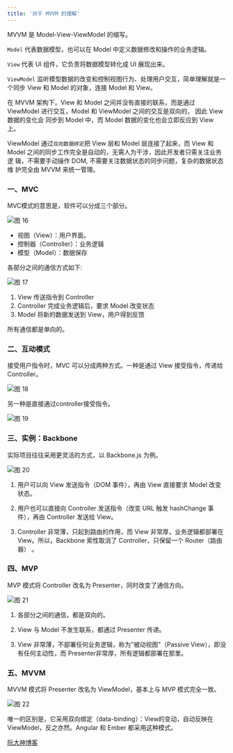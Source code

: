 ```yaml
---
title: '对于 MVVM 的理解'
---
```


MVVM 是 Model-View-ViewModel 的缩写。

`Model` 代表数据模型，也可以在 Model 中定义数据修改和操作的业务逻辑。

`View` 代表 UI 组件，它负责将数据模型转化成 UI 展现出来。

`ViewModel` 监听模型数据的改变和控制视图行为、处理用户交互，简单理解就是一
个同步 View 和 Model 的对象，连接 Model 和 View。 

在 MVVM 架构下，View 和 Model 之间并没有直接的联系，而是通过 ViewModel
进行交互，Model 和 ViewModel 之间的交互是双向的， 因此 View 数据的变化会
同步到 Model 中，而 Model 数据的变化也会立即反应到 View 上。

ViewModel 通过`双向数据绑定`把 View 层和 Model 层连接了起来，而 View 和
Model 之间的同步工作完全是自动的，无需人为干涉，因此开发者只需关注业务逻
辑，不需要手动操作 DOM, 不需要关注数据状态的同步问题，复杂的数据状态维
护完全由 MVVM 来统一管理。

### 一、MVC

MVC模式的意思是，软件可以分成三个部分。

![图 16](https://wonganber-picgo.oss-cn-hangzhou.aliyuncs.com/picgo/2021-03-23-19-16-16.png)  

* 视图（View）：用户界面。
* 控制器（Controller）：业务逻辑
* 模型（Model）：数据保存

各部分之间的通信方式如下:

![图 17](https://wonganber-picgo.oss-cn-hangzhou.aliyuncs.com/picgo/2021-03-23-19-16-32.png)  

1. View 传送指令到 Controller
2. Controller 完成业务逻辑后，要求 Model 改变状态
3. Model 将新的数据发送到 View，用户得到反馈

所有通信都是单向的。

### 二、互动模式

接受用户指令时，MVC 可以分成两种方式。一种是通过 View 接受指令，传递给 Controller。

![图 18](https://wonganber-picgo.oss-cn-hangzhou.aliyuncs.com/picgo/2021-03-23-19-16-48.png)  

另一种是直接通过controller接受指令。

![图 19](https://wonganber-picgo.oss-cn-hangzhou.aliyuncs.com/picgo/2021-03-23-19-17-01.png)  

### 三、实例：Backbone

实际项目往往采用更灵活的方式，以 Backbone.js 为例。

![图 20](https://wonganber-picgo.oss-cn-hangzhou.aliyuncs.com/picgo/2021-03-23-19-17-19.png)  

1. 用户可以向 View 发送指令（DOM 事件），再由 View 直接要求 Model 改变状态。

2. 用户也可以直接向 Controller 发送指令（改变 URL 触发 hashChange 事件），再由 Controller 发送给 View。

3. Controller 非常薄，只起到路由的作用，而 View 非常厚，业务逻辑都部署在 View。所以，Backbone 索性取消了 Controller，只保留一个 Router（路由器） 。

### 四、MVP

MVP 模式将 Controller 改名为 Presenter，同时改变了通信方向。

![图 21](https://wonganber-picgo.oss-cn-hangzhou.aliyuncs.com/picgo/2021-03-23-19-17-32.png)  

1. 各部分之间的通信，都是双向的。

2. View 与 Model 不发生联系，都通过 Presenter 传递。

3. View 非常薄，不部署任何业务逻辑，称为"被动视图"（Passive View），即没有任何主动性，而 Presenter非常厚，所有逻辑都部署在那里。

### 五、MVVM

MVVM 模式将 Presenter 改名为 ViewModel，基本上与 MVP 模式完全一致。

![图 22](https://wonganber-picgo.oss-cn-hangzhou.aliyuncs.com/picgo/2021-03-23-19-17-46.png)  

唯一的区别是，它采用双向绑定（data-binding）：View的变动，自动反映在 ViewModel，反之亦然。Angular 和 Ember 都采用这种模式。

[阮大神博客](http://www.ruanyifeng.com/blog/2015/02/mvcmvp_mvvm.html)
